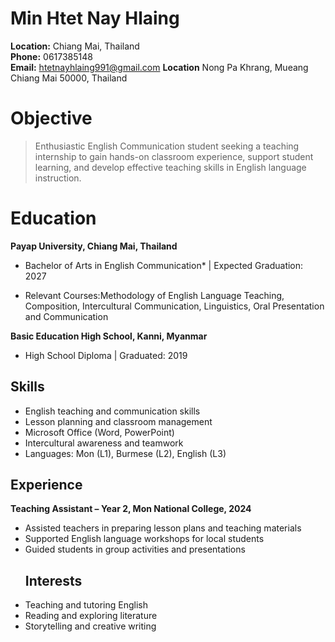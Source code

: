 # Min Htet Nay Hlaing

**Location:** Chiang Mai, Thailand  
**Phone:** 0617385148  
**Email:** htetnayhlaing991@gmail.com
**Location** Nong Pa Khrang, Mueang Chiang Mai 50000, Thailand

# Objective
>Enthusiastic English Communication student seeking a teaching internship to gain hands-on classroom experience, support student learning, and develop effective teaching skills in English language instruction.
# Education
**Payap University, Chiang Mai, Thailand**
* Bachelor of Arts in English Communication* | Expected Graduation: 2027
- Relevant Courses:Methodology of English Language Teaching, Composition, Intercultural Communication, Linguistics, Oral Presentation and Communication

**Basic Education High School, Kanni, Myanmar** 
- High School Diploma | Graduated: 2019
## Skills
- English teaching and communication skills  
- Lesson planning and classroom management  
- Microsoft Office (Word, PowerPoint)  
- Intercultural awareness and teamwork  
- Languages: Mon (L1), Burmese (L2), English (L3) 
## Experience
**Teaching Assistant – Year 2, Mon National College, 2024**    
- Assisted teachers in preparing lesson plans and teaching materials  
- Supported English language workshops for local students  
- Guided students in group activities and presentations
  ## Interests
- Teaching and tutoring English  
- Reading and exploring literature  
- Storytelling and creative writing  
